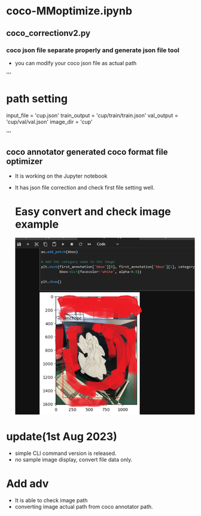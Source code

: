 # coco-MMoptimize.ipynb

## coco_correctionv2.py
### coco json file separate properly and generate json file tool
- you can modify your coco json file as actual path

'''
# path setting
input_file = 'cup.json'
train_output = 'cup/train/train.json'
val_output = 'cup/val/val.json'
image_dir = 'cup'

'''

## coco annotator generated coco format file optimizer
- It is working on the Jupyter notebook
- It has json file correction and check first file setting well.

  # Easy convert and check image example 


  ![checkResult](https://github.com/mi-kaneyon/coco-data/blob/main/coco-corrector/senchople.png)


# update(1st Aug 2023)
- simple CLI command version is released.
- no sample image display, convert file data only.

# Add adv 
- It is able to check image path
- converting image actual path from coco annotator path.
